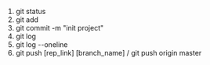 1. git status
2. git add
3. git commit -m "init project"
4. git log
5. git log --oneline
6. git push [rep_link] [branch_name] / git push origin master